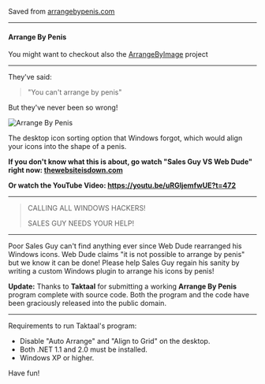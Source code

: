 
Saved from [arrangebypenis.com](https://web.archive.org/web/20120619032849/http://arrangebypenis.com/)

---

#### Arrange By Penis

You might want to checkout also the [ArrangeByImage](https://github.com/ZaDarkSide/ArrangeByImage) project

---

They've said: 

> "You can't arrange by penis"
 
But they've never been so wrong!

![Arrange By Penis](https://web.archive.org/web/20120619032849im_/http://arrangebypenis.com/arrange2.jpg)

The desktop icon sorting option that Windows forgot, which would align your icons into the shape of a penis.

**If you don't know what this is about, go watch "Sales Guy VS Web Dude" right now: [thewebsiteisdown.com](https://thewebsiteisdown.com)**

**Or watch the YouTube Video: https://youtu.be/uRGljemfwUE?t=472**

---

> CALLING ALL WINDOWS HACKERS!
> 
> SALES GUY NEEDS YOUR HELP!

---

Poor Sales Guy can't find anything ever since Web Dude rearranged his Windows icons. Web Dude claims "it is not possible to arrange by penis" but we know it can be done! Please help Sales Guy regain his sanity by writing a custom Windows plugin to arrange his icons by penis!

**Update:** Thanks to **Taktaal** for submitting a working **Arrange By Penis** program complete with source code. Both the program and the code have been graciously released into the public domain.

---

Requirements to run Taktaal's program:
- Disable "Auto Arrange" and "Align to Grid" on the desktop.
- Both .NET 1.1 and 2.0 must be installed.
- Windows XP or higher.

Have fun!